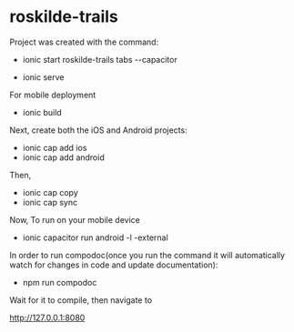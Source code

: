 # roskilde-trails

Project was created with the command: 
- ionic start roskilde-trails tabs --capacitor

- ionic serve

For mobile deployment

- ionic build

Next, create both the iOS and Android projects:

- ionic cap add ios
- ionic cap add android

Then, 
- ionic cap copy
- ionic cap sync

Now, To run on your mobile device 

- ionic capacitor run android -l -external

In order to run compodoc(once you run the command it will automatically watch for changes in code and update documentation):

- npm run compodoc

Wait for it to compile, then navigate to 

http://127.0.0.1:8080
